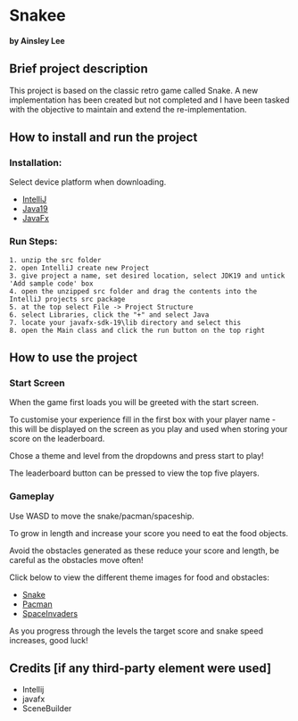 # Snakee

#### by Ainsley Lee

## Brief project description

This project is based on the classic retro game called Snake. A new implementation has been created but not completed and I have been tasked with the objective to maintain and extend the re-implementation.

## How to install and run the project

### Installation:
Select device platform when downloading.

* [IntelliJ](https://www.jetbrains.com/idea/download/)
* [Java19](https://www.oracle.com/uk/java/technologies/downloads/#jdk19)
* [JavaFx](https://gluonhq.com/products/javafx/)

### Run Steps:
```
1. unzip the src folder
2. open IntelliJ create new Project
3. give project a name, set desired location, select JDK19 and untick 'Add sample code' box
4. open the unzipped src folder and drag the contents into the IntelliJ projects src package
5. at the top select File -> Project Structure
6. select Libraries, click the "+" and select Java
7. locate your javafx-sdk-19\lib directory and select this
8. open the Main class and click the run button on the top right
```

## How to use the project

### Start Screen

When the game first loads you will be greeted with the start screen.

To customise your experience fill in the first box with your player name - this will be displayed on the screen as you play
and used when storing your score on the leaderboard.

Chose a theme and level from the dropdowns and press start to play!

The leaderboard button can be pressed to view the top five players.

### Gameplay

Use WASD to move the snake/pacman/spaceship.

To grow in length and increase your score you need to eat the food objects.

Avoid the obstacles generated as these reduce your score and length, be careful as the obstacles move often!

Click below to view the different theme images for food and obstacles:
* [Snake](src/Snakee/resources/images/snake)
* [Pacman](src/Snakee/resources/images/pacman)
* [SpaceInvaders](src/Snakee/resources/images/spaceinvaders)

As you progress through the levels the target score and snake speed increases, good luck!


## Credits [if any third-party element were used]

* Intellij
* javafx
* SceneBuilder